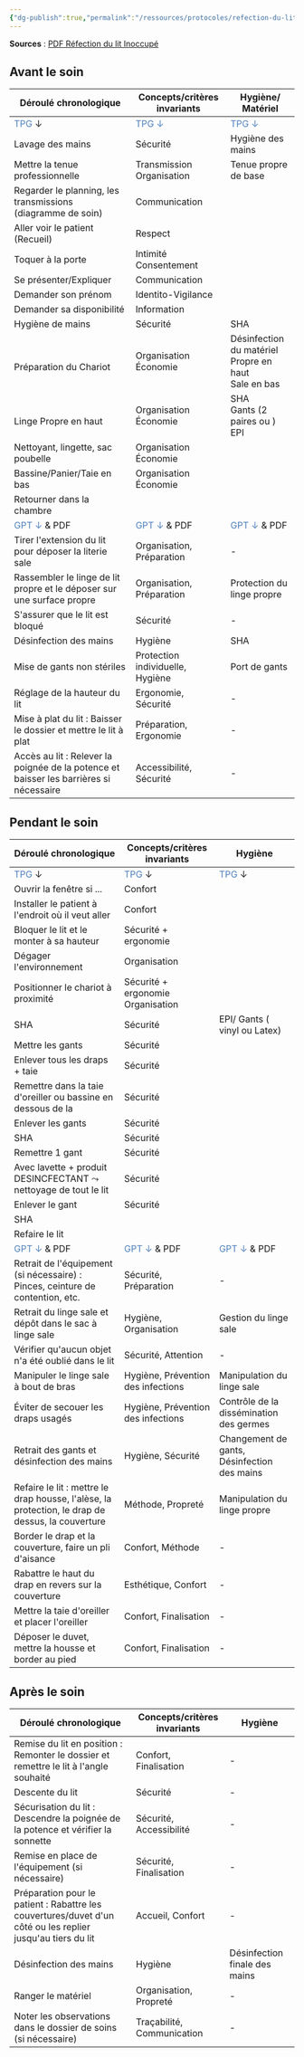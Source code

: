 ```yaml
---
{"dg-publish":true,"permalink":"/ressources/protocoles/refection-du-lit-inoccupe/","tags":["GPT","TPG","protocole"],"noteIcon":"2"}
---
```



**Sources** : [PDF Réfection du lit Inoccupé](https://www.chuv.ch/fileadmin/sites/dso/documents/Methodes_de_soins/MDS_Refection_lit_inoccupe_DSO-FT_-Adultes-077.pdf)
## Avant le soin

| Déroulé chronologique                                                                  | Concepts/critères invariants                        | Hygiène/ Matériel                                         |
| -------------------------------------------------------------------------------------- | --------------------------------------------------- | --------------------------------------------------------- |
| <font color="#4f81bd">TPG </font>$\downarrow$                                          | <font color="#4f81bd">TPG $\downarrow$</font>       | <font color="#4f81bd">TPG $\downarrow$</font>             |
| Lavage des mains                                                                       | Sécurité                                            | Hygiène des mains                                         |
| Mettre la tenue professionnelle                                                        | Transmission<br>Organisation                        | Tenue propre de base                                      |
| Regarder le planning, les transmissions (diagramme de soin)                            | Communication<br>                                   |                                                           |
| Aller voir le patient (Recueil)                                                        | Respect                                             |                                                           |
| Toquer à la porte                                                                      | Intimité<br>Consentement                            |                                                           |
| Se présenter/Expliquer                                                                 | Communication                                       |                                                           |
| Demander son prénom                                                                    | Identito-Vigilance                                  |                                                           |
| Demander sa disponibilité                                                              | Information                                         |                                                           |
| Hygiène de mains                                                                       | Sécurité                                            | SHA                                                       |
| <br>Préparation du Chariot                                                             | Organisation<br>Économie                            | Désinfection du matériel<br>Propre en haut<br>Sale en bas |
| <br>Linge Propre en haut                                                               | Organisation<br>Économie                            | SHA<br>Gants (2 paires ou )<br>EPI                        |
| Nettoyant, lingette, sac poubelle                                                      | Organisation<br>Économie                            |                                                           |
| Bassine/Panier/Taie en bas                                                             | Organisation<br>Économie                            |                                                           |
| Retourner dans la chambre                                                              |                                                     |                                                           |
| <font color="#4f81bd">GPT $\downarrow$</font> & PDF                                    | <font color="#4f81bd">GPT $\downarrow$</font> & PDF | <font color="#4f81bd">GPT $\downarrow$</font> & PDF       |
| Tirer l'extension du lit pour déposer la literie sale                                  | Organisation, Préparation                           | -                                                         |
| Rassembler le linge de lit propre et le déposer sur une surface propre                 | Organisation, Préparation                           | Protection du linge propre                                |
| S'assurer que le lit est bloqué                                                        | Sécurité                                            | -                                                         |
| Désinfection des mains                                                                 | Hygiène                                             | SHA                                                       |
| Mise de gants non stériles                                                             | Protection individuelle, Hygiène                    | Port de gants                                             |
| Réglage de la hauteur du lit                                                           | Ergonomie, Sécurité                                 | -                                                         |
| Mise à plat du lit : Baisser le dossier et mettre le lit à plat                        | Préparation, Ergonomie                              | -                                                         |
| Accès au lit : Relever la poignée de la potence et baisser les barrières si nécessaire | Accessibilité, Sécurité                             | -                                                         |

## Pendant le soin

| Déroulé chronologique                                                                            | Concepts/critères invariants                        | Hygiène                                             |
| ------------------------------------------------------------------------------------------------ | --------------------------------------------------- | --------------------------------------------------- |
| <font color="#4f81bd">TPG </font>$\downarrow$                                                    | <font color="#4f81bd">TPG </font>$\downarrow$       | <font color="#4f81bd">TPG </font>$\downarrow$       |
| Ouvrir la fenêtre si ...                                                                         | Confort                                             |                                                     |
| Installer le patient à l'endroit où il veut aller                                                | Confort                                             |                                                     |
| Bloquer le lit et le monter à sa hauteur                                                         | Sécurité + ergonomie                                |                                                     |
| Dégager l'environnement                                                                          | Organisation                                        |                                                     |
| Positionner le chariot à proximité                                                               | Sécurité + ergonomie <br>Organisation               |                                                     |
| SHA                                                                                              | Sécurité                                            | EPI/ Gants ( vinyl ou Latex)                        |
| Mettre les gants                                                                                 | Sécurité                                            |                                                     |
| Enlever tous  les draps + taie                                                                   | Sécurité                                            |                                                     |
| Remettre dans la taie d'oreiller ou bassine en dessous de la                                     | Sécurité                                            |                                                     |
| Enlever les gants                                                                                | Sécurité                                            |                                                     |
| SHA                                                                                              | Sécurité                                            |                                                     |
| Remettre 1 gant                                                                                  | Sécurité                                            |                                                     |
| Avec lavette + produit DESINCFECTANT $\leadsto$ nettoyage de tout le lit                         | Sécurité                                            |                                                     |
| Enlever le gant                                                                                  | Sécurité                                            |                                                     |
| SHA                                                                                              |                                                     |                                                     |
| Refaire le lit                                                                                   |                                                     |                                                     |
| <font color="#4f81bd">GPT $\downarrow$</font> & PDF                                              | <font color="#4f81bd">GPT $\downarrow$</font> & PDF | <font color="#4f81bd">GPT $\downarrow$</font> & PDF |
| Retrait de l'équipement (si nécessaire) : Pinces, ceinture de contention, etc.                   | Sécurité, Préparation                               | -                                                   |
| Retrait du linge sale et dépôt dans le sac à linge sale                                          | Hygiène, Organisation                               | Gestion du linge sale                               |
| Vérifier qu'aucun objet n'a été oublié dans le lit                                               | Sécurité, Attention                                 | -                                                   |
| Manipuler le linge sale à bout de bras                                                           | Hygiène, Prévention des infections                  | Manipulation du linge sale                          |
| Éviter de secouer les draps usagés                                                               | Hygiène, Prévention des infections                  | Contrôle de la dissémination des germes             |
| Retrait des gants et désinfection des mains                                                      | Hygiène, Sécurité                                   | Changement de gants, Désinfection des mains         |
| Refaire le lit : mettre le drap housse, l'alèse, la protection, le drap de dessus, la couverture | Méthode, Propreté                                   | Manipulation du linge propre                        |
| Border le drap et la couverture, faire un pli d'aisance                                          | Confort, Méthode                                    | -                                                   |
| Rabattre le haut du drap en revers sur la couverture                                             | Esthétique, Confort                                 | -                                                   |
| Mettre la taie d'oreiller et placer l'oreiller                                                   | Confort, Finalisation                               | -                                                   |
| Déposer le duvet, mettre la housse et border au pied                                             | Confort, Finalisation                               | -                                                   |

## Après le soin

| Déroulé chronologique | Concepts/critères invariants | Hygiène |
|------------------------|------------------------------|---------|
| Remise du lit en position : Remonter le dossier et remettre le lit à l'angle souhaité | Confort, Finalisation | - |
| Descente du lit | Sécurité | - |
| Sécurisation du lit : Descendre la poignée de la potence et vérifier la sonnette | Sécurité, Accessibilité | - |
| Remise en place de l'équipement (si nécessaire) | Sécurité, Finalisation | - |
| Préparation pour le patient : Rabattre les couvertures/duvet d'un côté ou les replier jusqu'au tiers du lit | Accueil, Confort | - |
| Désinfection des mains | Hygiène | Désinfection finale des mains |
| Ranger le matériel | Organisation, Propreté | - |
| Noter les observations dans le dossier de soins (si nécessaire) | Traçabilité, Communication | - |
